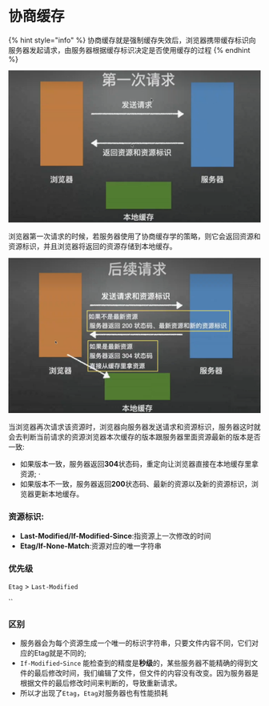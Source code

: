 # 协商缓存

{% hint style="info" %}
协商缓存就是强制缓存失效后，浏览器携带缓存标识向服务器发起请求，由服务器根据缓存标识决定是否使用缓存的过程
{% endhint %}

![](<../.gitbook/assets/image (4).png>)

浏览器第一次请求的时候，若服务器使用了协商缓存学的策略，则它会返回资源和资源标识，并且浏览器将返回的资源存储到本地缓存。

![](<../.gitbook/assets/image (9) (1).png>)

当浏览器再次请求该资源时，浏览器向服务器发送请求和资源标识，服务器这时就会去判断当前请求的资源浏览器本次缓存的版本跟服务器里面资源最新的版本是否一致:

* 如果版本一致，服务器返回**304**状态码，重定向让浏览器直接在本地缓存里拿资源; ·
* 如果版本不一致，服务器返回**200**状态码、最新的资源以及新的资源标识，浏览器更新本地缓存。&#x20;

### 资源标识:&#x20;

* **Last-Modified/lf-Modified-Since**:指资源上一次修改的时间&#x20;
* **Etag/If-None-Match**:资源对应的唯一字符串&#x20;

### 优先级

`Etag` > `Last-Modified`

``

### 区别

* 服务器会为每个资源生成一个唯一的标识字符串，只要文件内容不同，它们对应的Etag就是不同的;
* `If-Modified`-`Since` 能检查到的精度是**秒级**的，某些服务器不能精确的得到文件的最后修改时间，我们编辑了文件，但文件的内容没有改变。因为服务器是根据文件的最后修改时间来判断的，导致重新请求。
* 所以才出现了`Etag`，`Etag`对服务器也有性能损耗
